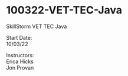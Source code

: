 # 100322-VET-TEC-Java

SkillStorm VET TEC Java

Start Date:<br>
10/03/22

Instructors:<br>
Erica Hicks<br>
Jon Provan
